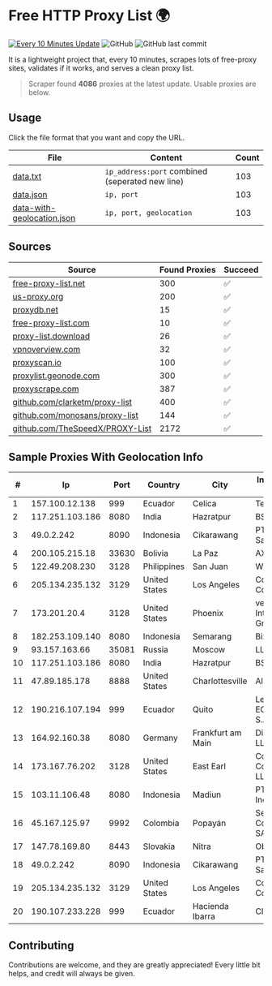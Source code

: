 
# Free HTTP Proxy List 🌍

[![Every 10 Minutes Update](https://github.com/mertguvencli/http-proxy-list/actions/workflows/main.yml/badge.svg?branch=main)](https://github.com/mertguvencli/http-proxy-list/actions/workflows/main.yml)
![GitHub](https://img.shields.io/github/license/mertguvencli/http-proxy-list)
![GitHub last commit](https://img.shields.io/github/last-commit/mertguvencli/http-proxy-list)

It is a lightweight project that, every 10 minutes, scrapes lots of free-proxy sites, validates if it works, and serves a clean proxy list.


> Scraper found **4086** proxies at the latest update. Usable proxies are below.

## Usage

Click the file format that you want and copy the URL.


|File|Content|Count|
|----|-------|-----|
|[data.txt](https://raw.githubusercontent.com/mertguvencli/http-proxy-list/main/proxy-list/data.txt)|`ip_address:port` combined (seperated new line)|103|
|[data.json](https://raw.githubusercontent.com/mertguvencli/http-proxy-list/main/proxy-list/data.json)|`ip, port`|103|
|[data-with-geolocation.json](https://raw.githubusercontent.com/mertguvencli/http-proxy-list/main/proxy-list/data-with-geolocation.json)|`ip, port, geolocation`|103|

## Sources

|Source|Found Proxies|Succeed|
|------|-------------|-------|
|[free-proxy-list.net](https://free-proxy-list.net)|300|✅|
|[us-proxy.org](https://www.us-proxy.org)|200|✅|
|[proxydb.net](http://proxydb.net)|15|✅|
|[free-proxy-list.com](https://free-proxy-list.com/?page=&port=&type%5B%5D=http&type%5B%5D=https&up_time=0&search=Search)|10|✅|
|[proxy-list.download](https://www.proxy-list.download/HTTP)|26|✅|
|[vpnoverview.com](https://vpnoverview.com/privacy/anonymous-browsing/free-proxy-servers)|32|✅|
|[proxyscan.io](https://www.proxyscan.io)|100|✅|
|[proxylist.geonode.com](https://proxylist.geonode.com/api/proxy-list?limit=300&page=1&sort_by=lastChecked&sort_type=desc&protocols=http,https)|300|✅|
|[proxyscrape.com](https://api.proxyscrape.com/v2/?request=displayproxies&protocol=http&timeout=10000&country=all&ssl=all&anonymity=all)|387|✅|
|[github.com/clarketm/proxy-list](https://raw.githubusercontent.com/clarketm/proxy-list/master/proxy-list-raw.txt)|400|✅|
|[github.com/monosans/proxy-list](https://raw.githubusercontent.com/monosans/proxy-list/main/proxies/http.txt)|144|✅|
|[github.com/TheSpeedX/PROXY-List](https://raw.githubusercontent.com/TheSpeedX/PROXY-List/master/http.txt)|2172|✅|


## Sample Proxies With Geolocation Info

|#|Ip|Port|Country|City|Internet Service Provider|
|-|--|----|-------|----|-------------------------|
|1|157.100.12.138|999|Ecuador|Celica|Telconet S.A|
|2|117.251.103.186|8080|India|Hazratpur|BSNL Internet|
|3|49.0.2.242|8090|Indonesia|Cikarawang|PT Usaha Adi Sanggoro|
|4|200.105.215.18|33630|Bolivia|La Paz|AXS Bolivia S. A.|
|5|122.49.208.230|3128|Philippines|San Juan|WifiCity, Inc|
|6|205.134.235.132|3129|United States|Los Angeles|Corporate Colocation Inc|
|7|173.201.20.4|3128|United States|Phoenix|velia.net Internetdienste GmbH|
|8|182.253.109.140|8080|Indonesia|Semarang|Biznet Metronet|
|9|93.157.163.66|35081|Russia|Moscow|LLC POWERNET|
|10|117.251.103.186|8080|India|Hazratpur|BSNL Internet|
|11|47.89.185.178|8888|United States|Charlottesville|Alibaba.com LLC|
|12|190.216.107.194|999|Ecuador|Quito|Level 3 ECUADOR LVLT S.A|
|13|164.92.160.38|8080|Germany|Frankfurt am Main|DigitalOcean, LLC|
|14|173.167.76.202|3128|United States|East Earl|Comcast Cable Communications, LLC|
|15|103.11.106.48|8080|Indonesia|Madiun|PT. Pascal Indonesia|
|16|45.167.125.97|9992|Colombia|Popayán|Sepcom Comunicaciones SAS|
|17|147.78.169.80|8443|Slovakia|Nitra|Obecne siete|
|18|49.0.2.242|8090|Indonesia|Cikarawang|PT Usaha Adi Sanggoro|
|19|205.134.235.132|3129|United States|Los Angeles|Corporate Colocation Inc|
|20|190.107.233.228|999|Ecuador|Hacienda Ibarra|CINECABLE TV|



## Contributing

Contributions are welcome, and they are greatly appreciated! Every
little bit helps, and credit will always be given.

